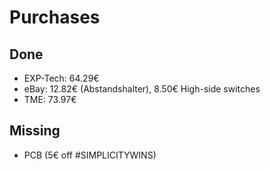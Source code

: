 # Purchases

## Done
- EXP-Tech: 64.29€
- eBay: 12.82€ (Abstandshalter), 8.50€ High-side switches
- TME: 73.97€

## Missing
- PCB (5€ off #SIMPLICITYWINS)
